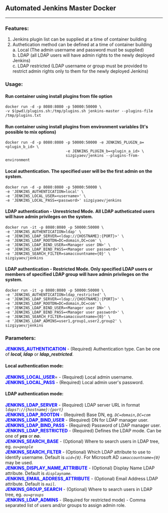 ## Automated Jenkins Master Docker
----------
### Features:
1. Jenkins plugin list can be supplied at a time of container building
2. Authetication method can be defined at a time of container building  
    a. Local (The admin username and password must be supplied)  
    b. LDAP (all LDAP users will have admin rights to the newly deployed Jenkins)  
    c. LDAP restricted (LDAP username or group must be provided to restrict admin rights only to them for the newly deployed Jenkins)  

### Usage:  

#### Run container using install plugins from file option
```
docker run -d -p 8080:8080 -p 50000:50000 \
-v $(pwd)/plugins.sh:/tmp/plugins.sh jenkins-master --plugins-file /tmp/plugins.txt
```  

#### Run container using install plugins from environment variables (It's possible to mix options)

```
docker run -d -p 8080:8080 -p 50000:50000 -e JENKINS_PLUGIN_a=<plugin_b_id> \
                           -e JENKINS_PLUGIN_b=<plugin_a_id> \
                           sizgiyaev/jenkins --plugins-from-environment
```

#### Local authentication. The specified user will be the first admin on the system.
```
docker run -d -p 8080:8080 -p 50000:50000 \
-e 'JENKINS_AUTHENTICATION=local' \
-e 'JENKINS_LOCAL_USER=<username>' \
-e 'JENKINS_LOCAL_PASS=<password>' sizgiyaev/jenkins
```

#### LDAP authentication - Unrestricted Mode. All LDAP autheticated users will have admin privileges on the system.
```
docker run -it -p 8080:8080 -p 50000:50000 \
-e 'JENKINS_AUTHENTICATION=ldap' \
-e 'JENKINS_LDAP_SERVER=<ldap://{HOSTNAME}:{PORT}>' \
-e 'JENKINS_LDAP_ROOTDN=DC=domain,DC=com' \
-e 'JENKINS_LDAP_BIND_USER=<Manager user DN>' \
-e 'JENKINS_LDAP_BIND_PASS=<Manager user password>' \
-e 'JENKINS_SEARCH_FILTER=samaccountname={0}' \
sizgiyaev/jenkins

```

#### LDAP authentication - Restricted Mode. Only specified LDAP users or members of specified LDAP group will have admin privileges on the system.
```
docker run -it -p 8080:8080 -p 50000:50000 \
-e 'JENKINS_AUTHENTICATION=ldap_restricted' \
-e 'JENKINS_LDAP_SERVER=<ldap://{HOSTNAME}:{PORT}>' \
-e 'JENKINS_LDAP_ROOTDN=DC=domain,DC=com' \
-e 'JENKINS_LDAP_BIND_USER=<Manager user DN>' \
-e 'JENKINS_LDAP_BIND_PASS=<Manager user password>' \
-e 'JENKINS_SEARCH_FILTER=samaccountname={0}' \
-e 'JENKINS_LDAP_ADMINS=user1,group1,user2,group2' \
sizgiyaev/jenkins

```

### Parameters:

<span style="color:blue">**JENKINS_AUTHENTICATION**</span> - (Required) Authentication type. Can be one of ***local, ldap*** or ***ldap_restricted***.

#### Local authentication mode:
<span style="color:blue">**JENKINS_LOCAL_USER**</span>=<username> - (Required) Local admin username.   
<span style="color:blue">**JENKINS_LOCAL_PASS**</span> - (Required) Local admin user's password.  

#### LDAP authentication mode:
<span style="color:blue">**JENKINS_LDAP_SERVER**</span> - (Required) LDAP server URL in format *`ldaps?://{hostname}:{port}`*  
<span style="color:blue">**JENKINS_LDAP_ROOTDN**</span> - (Required) Base DN, eg. *`DC=domain,DC=com`*  
<span style="color:blue">**JENKINS_LDAP_BIND_USER**</span> - (Required) DN for LDAP manager user.  
<span style="color:blue">**JENKINS_LDAP_BIND_PASS**</span> - (Required) Password of LDAP manager user.  
<span style="color:blue">**JENKINS_LDAP_RESTRICTED**</span> - (Required) Defines the LDAP mode. Can be one of ***yes*** or ***no***.  
<span style="color:blue">**JENKINS_SEARCH_BASE**</span> - (Optional) Where to search users in LDAP tree, eg. *`ou=people`*   
<span style="color:blue">**JENKINS_SEARCH_FILTER**</span> - (Optional) Which LDAP attribute to use to identify username. Default is *`uid={0}`*. For Microsoft AD *`samaccountname={0}`* may be used.  
<span style="color:blue">**JENKINS_DISPLAY_NAME_ATTRIBUTE**</span> - (Optional) Display Name LDAP attribute. Default is *`displayname`*.  
<span style="color:blue">**JENKINS_EMAIL_ADDRESS_ATTRIBUTE**</span> - (Optional) Email Address LDAP attribute. Default is *`mail`*.  
<span style="color:blue">**JENKINS_GROUP_SEARCH**</span> - (Optional) Where to search users in LDAP tree, eg. *`ou=groups`*   
<span style="color:blue">**JENKINS_LDAP_ADMINS**</span> - (Required for restricted mode) - Comma separated list of users and/or groups to assign admin role.  

